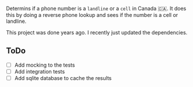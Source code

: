 Determins if a phone number is a `landline` or a `cell` in Canada 🇨🇦.
It does this by doing a reverse phone lookup and sees if the number is a cell or landline.

This project was done years ago. I recently just updated the dependencies.

## ToDo

- [ ] Add mocking to the tests
- [ ] Add integration tests
- [ ] Add sqlite database to cache the results
